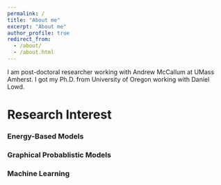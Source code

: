 ```yaml
---
permalink: /
title: "About me"
excerpt: "About me"
author_profile: true
redirect_from: 
  - /about/
  - /about.html
---
```


I am post-doctoral researcher working with Andrew McCallum at UMass Amherst.
I got my Ph.D. from University of Oregon working with Daniel Lowd.

# Research Interest

### Energy-Based Models
### Graphical Probablistic Models
### Machine Learning
